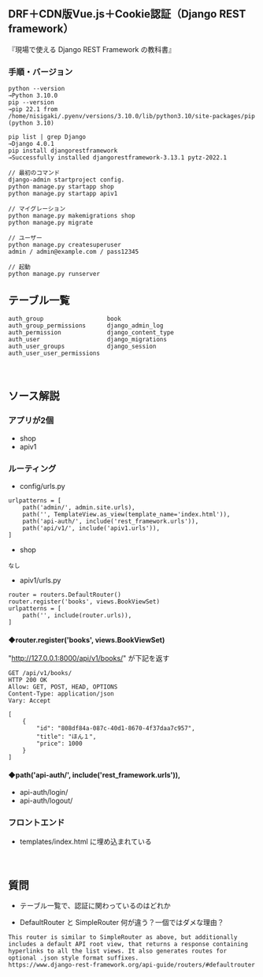 ## DRF＋CDN版Vue.js＋Cookie認証（Django REST framework）
『現場で使える Django REST Framework の教科書』

### 手順・バージョン

```
python --version  
→Python 3.10.0  
pip --version  
→pip 22.1 from /home/nisigaki/.pyenv/versions/3.10.0/lib/python3.10/site-packages/pip (python 3.10)  

pip list | grep Django  
→Django 4.0.1  
pip install djangorestframework  
→Successfully installed djangorestframework-3.13.1 pytz-2022.1  

// 最初のコマンド  
django-admin startproject config.  
python manage.py startapp shop  
python manage.py startapp apiv1  

// マイグレーション  
python manage.py makemigrations shop  
python manage.py migrate  

// ユーザー  
python manage.py createsuperuser  
admin / admin@example.com / pass12345  

// 起動
python manage.py runserver  
```

## テーブル一覧
```
auth_group                  book  
auth_group_permissions      django_admin_log  
auth_permission             django_content_type  
auth_user                   django_migrations  
auth_user_groups            django_session
auth_user_user_permissions
```

　
## ソース解説

### アプリが2個
- shop
- apiv1


### ルーティング

- config/urls.py 
```
urlpatterns = [
    path('admin/', admin.site.urls),
    path('', TemplateView.as_view(template_name='index.html')),
    path('api-auth/', include('rest_framework.urls')),
    path('api/v1/', include('apiv1.urls')),
]
```
- shop
```
なし
```
- apiv1/urls.py
```
router = routers.DefaultRouter()
router.register('books', views.BookViewSet)
urlpatterns = [
    path('', include(router.urls)),
]
```


#### ◆router.register('books', views.BookViewSet)

"http://127.0.0.1:8000/api/v1/books/" が下記を返す
```
GET /api/v1/books/
HTTP 200 OK
Allow: GET, POST, HEAD, OPTIONS
Content-Type: application/json
Vary: Accept

[
    {
        "id": "808df84a-087c-40d1-8670-4f37daa7c957",
        "title": "ほん１",
        "price": 1000
    }
]
```


#### ◆path('api-auth/', include('rest_framework.urls')),
- api-auth/login/
- api-auth/logout/


### フロントエンド
- templates/index.html に埋め込まれている

　
## 質問

- テーブル一覧で、認証に関わっているのはどれか

- DefaultRouter と SimpleRouter 何が違う？一個ではダメな理由？
```
This router is similar to SimpleRouter as above, but additionally includes a default API root view, that returns a response containing hyperlinks to all the list views. It also generates routes for optional .json style format suffixes.  
https://www.django-rest-framework.org/api-guide/routers/#defaultrouter
```


